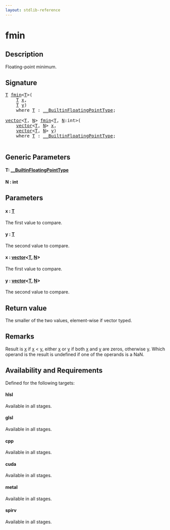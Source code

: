 ```yaml
---
layout: stdlib-reference
---
```


# fmin

## Description

Floating-point minimum.



## Signature 

<pre>
<a href="fmin.html#typeparam-T" class="code_type">T</a> <a href="fmin.html">fmin</a>&lt;<a href="fmin.html#typeparam-T" class="code_type">T</a>&gt;(
    <a href="fmin.html#typeparam-T" class="code_type">T</a> <a href="fmin.html#decl-x" class="code_param">x</a>,
    <a href="fmin.html#typeparam-T" class="code_type">T</a> <a href="fmin.html#decl-y" class="code_param">y</a>)
    <span class='code_keyword'>where</span> <a href="fmin.html#typeparam-T" class="code_type">T</a> : <a href="../interfaces/0_builtinfloatingpointtype-029hm/index.html" class="code_type">__BuiltinFloatingPointType</a>;

<a href="../types/vector/index.html" class="code_type">vector</a>&lt;<a href="fmin.html#typeparam-T" class="code_type">T</a>, <a href="fmin.html#decl-N" class="code_var">N</a>&gt; <a href="fmin.html">fmin</a>&lt;<a href="fmin.html#typeparam-T" class="code_type">T</a>, <a href="fmin.html#decl-N" class="code_var">N</a>:<span class="code_keyword">int</span>&gt;(
    <a href="../types/vector/index.html" class="code_type">vector</a>&lt;<a href="fmin.html#typeparam-T" class="code_type">T</a>, <a href="fmin.html#decl-N" class="code_var">N</a>&gt; <a href="fmin.html#decl-x" class="code_param">x</a>,
    <a href="../types/vector/index.html" class="code_type">vector</a>&lt;<a href="fmin.html#typeparam-T" class="code_type">T</a>, <a href="fmin.html#decl-N" class="code_var">N</a>&gt; <a href="fmin.html#decl-y" class="code_param">y</a>)
    <span class='code_keyword'>where</span> <a href="fmin.html#typeparam-T" class="code_type">T</a> : <a href="../interfaces/0_builtinfloatingpointtype-029hm/index.html" class="code_type">__BuiltinFloatingPointType</a>;

</pre>

## Generic Parameters

####  <a id="typeparam-T"></a>T: [\_\_BuiltinFloatingPointType](../interfaces/0_builtinfloatingpointtype-029hm/index)
####  <a id="decl-N"></a>N  : int

## Parameters

####  <a id="decl-x"></a>x  : [T](fmin#typeparam-T)
The first value to compare.

####  <a id="decl-y"></a>y  : [T](fmin#typeparam-T)
The second value to compare.

####  <a id="decl-x"></a>x  : [vector](../types/vector/index)\<[T](../types/vector/index#typeparam-T), [N](../types/vector/index#decl-N)\>
The first value to compare.

####  <a id="decl-y"></a>y  : [vector](../types/vector/index)\<[T](../types/vector/index#typeparam-T), [N](../types/vector/index#decl-N)\>
The second value to compare.


## Return value
The smaller of the two values, element-wise if vector typed.

## Remarks
Result is <span class='code'><a href="fmin.html#decl-x" class="code_param">x</a></span> if <span class='code'><a href="fmin.html#decl-x" class="code_param">x</a></span> < <span class='code'><a href="fmin.html#decl-y" class="code_param">y</a></span>, either <span class='code'><a href="fmin.html#decl-x" class="code_param">x</a></span> or <span class='code'><a href="fmin.html#decl-y" class="code_param">y</a></span> if both <span class='code'><a href="fmin.html#decl-x" class="code_param">x</a></span> and <span class='code'><a href="fmin.html#decl-y" class="code_param">y</a></span> are zeros, otherwise <span class='code'><a href="fmin.html#decl-y" class="code_param">y</a></span>. Which operand is the result is undefined if one of the operands is a NaN.


## Availability and Requirements

Defined for the following targets:

#### hlsl
Available in all stages.

#### glsl
Available in all stages.

#### cpp
Available in all stages.

#### cuda
Available in all stages.

#### metal
Available in all stages.

#### spirv
Available in all stages.



